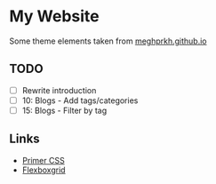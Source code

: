 My Website
==========

Some theme elements taken from [meghprkh.github.io](https://github.com/meghprkh/meghprkh.github.io)

TODO
----
- [ ] Rewrite introduction
- [ ] 10: Blogs - Add tags/categories
- [ ] 15: Blogs - Filter by tag

Links
-----
- [Primer CSS](https://primer.style/css/)
- [Flexboxgrid](http://flexboxgrid.com/)

